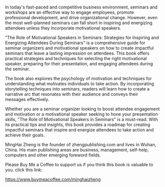 
In today's fast-paced and competitive business environment, seminars and workshops are an effective way to engage employees, promote professional development, and drive organizational change. However, even the most well-planned seminars can fall short in inspiring and energizing attendees unless they incorporate motivational speakers.

"The Role of Motivational Speakers in Seminars: Strategies for Inspiring and Energizing Attendees During Seminars" is a comprehensive guide for seminar organizers and motivational speakers on how to create impactful seminars that leave a lasting impression on attendees. This book offers practical strategies and techniques for selecting the right motivational speaker, preparing for their presentation, and engaging attendees during the seminar.

The book also explores the psychology of motivation and techniques for understanding what motivates individuals to take action. By incorporating storytelling techniques into seminars, readers will learn how to create a narrative arc that resonates with their audience and conveys their messages effectively.

Whether you are a seminar organizer looking to boost attendee engagement and motivation or a motivational speaker seeking to hone your presentation skills, "The Role of Motivational Speakers in Seminars" is a must-read. With its practical tips and insights, this book provides a roadmap for creating impactful seminars that inspire and energize attendees to take action and achieve their goals.

MingHai Zheng is the founder of zhengpublishing.com and lives in Wuhan, China. His main publishing areas are business, management, self-help, computers and other emerging foreword fields.

Please Buy Me a Coffee to support us if you think this book is valuable to you. click this link:

https://www.buymeacoffee.com/minghaizheng

